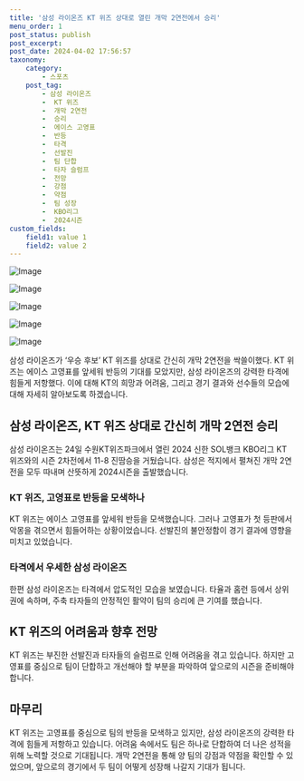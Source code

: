 ```yaml
---
title: '삼성 라이온즈 KT 위즈 상대로 열린 개막 2연전에서 승리'
menu_order: 1
post_status: publish
post_excerpt: 
post_date: 2024-04-02 17:56:57
taxonomy:
    category:
        - 스포츠
    post_tag:
        - 삼성 라이온즈
        -  KT 위즈
        -  개막 2연전
        -  승리
        -  에이스 고영표
        -  반등
        -  타격
        -  선발진
        -  팀 단합
        -  타자 슬럼프
        -  전망
        -  강점
        -  약점
        -  팀 성장
        -  KBO리그
        -  2024시즌
custom_fields:
    field1: value 1
    field2: value 2
---
```


![Image](https://imgnews.pstatic.net/image/109/2024/04/02/0005049111_001_20240402134103831.jpeg?type=w647)

![Image](https://imgnews.pstatic.net/image/109/2024/04/02/0005049111_002_20240402134103999.jpeg?type=w647)

![Image](https://imgnews.pstatic.net/image/109/2024/04/02/0005049111_003_20240402134104009.jpeg?type=w647)

![Image](https://imgnews.pstatic.net/image/109/2024/04/02/0005049111_004_20240402134104020.jpeg?type=w647)

![Image](https://imgnews.pstatic.net/image/109/2024/04/02/0005049111_005_20240402134104057.jpeg?type=w647)

삼성 라이온즈가 ‘우승 후보’ KT 위즈를 상대로 간신히 개막 2연전을 싹쓸이했다. KT 위즈는 에이스 고영표를 앞세워 반등의 기대를 모았지만, 삼성 라이온즈의 강력한 타격에 힘들게 저항했다. 이에 대해 KT의 희망과 어려움, 그리고 경기 결과와 선수들의 모습에 대해 자세히 알아보도록 하겠습니다.
## 삼성 라이온즈, KT 위즈 상대로 간신히 개막 2연전 승리
삼성 라이온즈는 24일 수원KT위즈파크에서 열린 2024 신한 SOL뱅크 KBO리그 KT 위즈와의 시즌 2차전에서 11-8 진땀승을 거뒀습니다. 삼성은 적지에서 펼쳐진 개막 2연전을 모두 따내며 산뜻하게 2024시즌을 출발했습니다. 
### KT 위즈, 고영표로 반등을 모색하나
KT 위즈는 에이스 고영표를 앞세워 반등을 모색했습니다. 그러나 고영표가 첫 등판에서 악몽을 겪으면서 힘들어하는 상황이었습니다. 선발진의 불안정함이 경기 결과에 영향을 미치고 있었습니다.
### 타격에서 우세한 삼성 라이온즈
한편 삼성 라이온즈는 타격에서 압도적인 모습을 보였습니다. 타율과 홈런 등에서 상위권에 속하며, 주축 타자들의 안정적인 활약이 팀의 승리에 큰 기여를 했습니다. 
## KT 위즈의 어려움과 향후 전망
KT 위즈는 부진한 선발진과 타자들의 슬럼프로 인해 어려움을 겪고 있습니다. 하지만 고영표를 중심으로 팀이 단합하고 개선해야 할 부분을 파악하여 앞으로의 시즌을 준비해야 합니다.
## 마무리
KT 위즈는 고영표를 중심으로 팀의 반등을 모색하고 있지만, 삼성 라이온즈의 강력한 타격에 힘들게 저항하고 있습니다. 어려움 속에서도 팀은 하나로 단합하여 더 나은 성적을 위해 노력할 것으로 기대됩니다. 개막 2연전을 통해 양 팀의 강점과 약점을 확인할 수 있었으며, 앞으로의 경기에서 두 팀이 어떻게 성장해 나갈지 기대가 됩니다.
